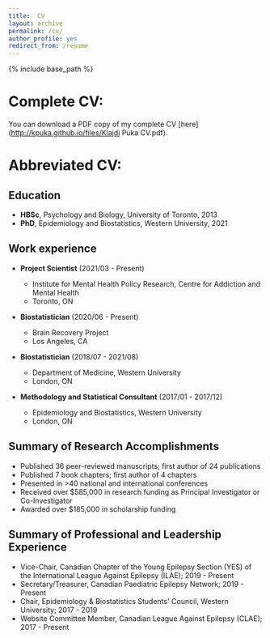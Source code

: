 ```yaml
---
title:  CV
layout: archive
permalink: /cv/
author_profile: yes
redirect_from: /resume
---
```


{% include base_path %}

# Complete CV:

You can download a PDF copy of my complete CV [here](http://kpuka.github.io/files/Klajdi Puka CV.pdf).




# Abbreviated CV:

## Education
* **HBSc**, Psychology and Biology, University of Toronto, 2013
* **PhD**, Epidemiology and Biostatistics, Western University, 2021



## Work experience
* **Project Scientist** (2021/03 - Present)
    * Institute for Mental Health Policy Research, Centre for Addiction and Mental Health
    * Toronto, ON 

* **Biostatistician** (2020/06 - Present)
    * Brain Recovery Project
    * Los Angeles, CA
 
* **Biostatistician** (2018/07 - 2021/08)
    * Department of Medicine, Western University
    * London, ON
   
* **Methodology and Statistical Consultant** (2017/01 - 2017/12)
    * Epidemiology and Biostatistics, Western University
    * London, ON



## Summary of Research Accomplishments
* Published 36 peer-reviewed manuscripts; first author of 24 publications
* Published 7 book chapters; first author of 4 chapters
* Presented in >40 national and international conferences 
* Received over $585,000 in research funding as Principal Investigator or Co-Investigator
* Awarded over $185,000 in scholarship funding



## Summary of Professional and Leadership Experience 
* Vice-Chair, Canadian Chapter of the Young Epilepsy Section (YES) of the International League Against Epilepsy (ILAE); 2019 - Present
* Secretary/Treasurer, Canadian Paediatric Epilepsy Network; 2019 - Present
* Chair, Epidemiology & Biostatistics Students' Council, Western University; 2017 - 2019 
* Website Committee Member, Canadian League Against Epilepsy (CLAE); 2017 - Present 
